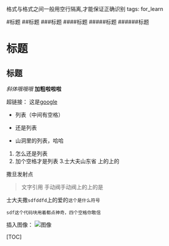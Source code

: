 格式与格式之间一般用空行隔离,才能保证正确识别
tags: for_learn

#标题
##标题
###标题
####标题
#####标题
######标题

标题
====

标题
----

*斜体哦哦哦*
**加粗啦啦啦**

超链接：
这是[google](https://www.google.com)

- 列表（中间有空格）
+ 还是列表
* 山洞里的列表，哈哈

1. 怎么还是列表
2. 加个空格才是列表
3.士大夫山东省
上的上的

撒旦发射点

>文字引用
手动阀手动阀上的上的是

士大夫撒`sdfddfd`上的爱的`这个是什么符号`

    sdf这个代码块用着都点神奇，四个空格你敢信

插入图像：
![图像](https://www.zybuluo.com/static/img/my_head.jpg)

[TOC]
